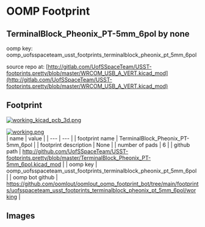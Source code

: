# OOMP Footprint  
## TerminalBlock_Pheonix_PT-5mm_6pol  by none  
  
oomp key: oomp_uofsspaceteam_usst_footprints_terminalblock_pheonix_pt_5mm_6pol  
  
source repo at: [http://gitlab.com/UofSSpaceTeam/USST-footprints.pretty/blob/master/WRCOM_USB_A_VERT.kicad_mod](http://gitlab.com/UofSSpaceTeam/USST-footprints.pretty/blob/master/WRCOM_USB_A_VERT.kicad_mod)  
## Footprint  
  
[![working_kicad_pcb_3d.png](working_kicad_pcb_3d_600.png)](working_kicad_pcb_3d.png)  
  
[![working.png](working_600.png)](working.png)  
| name | value | 
| --- | --- | 
| footprint name | TerminalBlock_Pheonix_PT-5mm_6pol | 
| footprint description | None | 
| number of pads | 6 | 
| github path | http://github.com/UofSSpaceTeam/USST-footprints.pretty/blob/master/TerminalBlock_Pheonix_PT-5mm_6pol.kicad_mod | 
| oomp key | oomp_uofsspaceteam_usst_footprints_terminalblock_pheonix_pt_5mm_6pol | 
| oomp bot github | https://github.com/oomlout/oomlout_oomp_footprint_bot/tree/main/footprints/uofsspaceteam_usst_footprints_terminalblock_pheonix_pt_5mm_6pol/working | 
## Images  
